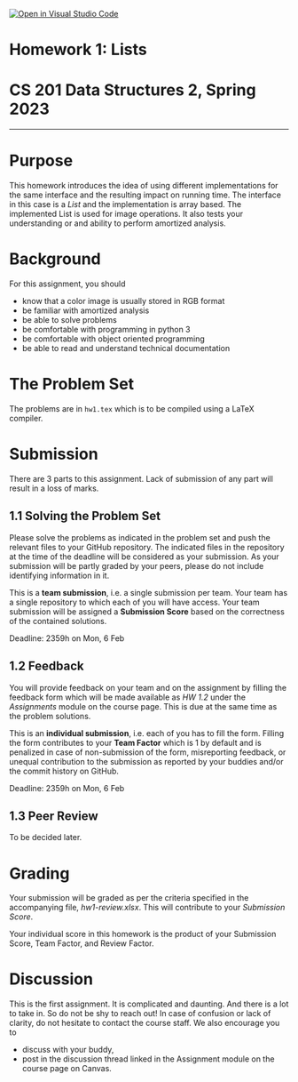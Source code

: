 [![Open in Visual Studio Code](https://classroom.github.com/assets/open-in-vscode-c66648af7eb3fe8bc4f294546bfd86ef473780cde1dea487d3c4ff354943c9ae.svg)](https://classroom.github.com/online_ide?assignment_repo_id=9863359&assignment_repo_type=AssignmentRepo)
# Homework 1: Lists
# CS 201 Data Structures 2, Spring 2023

-----

# Purpose

This homework introduces the idea of using different implementations for the same interface and the resulting impact on running time. The interface in this case is a _List_ and the implementation is array based. The implemented List is used for image operations. It also tests your understanding or and ability to perform amortized analysis.

# Background

For this assignment, you should
- know that a color image is usually stored in RGB format
- be familiar with amortized analysis
- be able to solve problems
- be comfortable with programming in python 3
- be comfortable with object oriented programming
- be able to read and understand technical documentation

# The Problem Set

The problems are in `hw1.tex` which is to be compiled using a LaTeX compiler.

# Submission

There are 3 parts to this assignment. Lack of submission of any part will result in a loss of marks.

## 1.1 Solving the Problem Set

Please solve the problems as indicated in the problem set and push the relevant files to your GitHub repository. The indicated files in the repository at the time of the deadline will be considered as your submission. As your submission will be partly graded by your peers, please do not include identifying information in it.

This is a __team submission__, i.e. a single submission per team. Your team has a single repository to which each of you will have access. Your team submission will be assigned a __Submission Score__ based on the correctness of the contained solutions.

Deadline: 2359h on Mon, 6 Feb

## 1.2 Feedback

You will provide feedback on your team and on the assignment by filling the feedback form which will be made available as _HW 1.2_ under the _Assignments_ module on the course page. This is due at the same time as the problem solutions.


This is an __individual submission__, i.e. each of you has to fill the form. Filling the form contributes to your __Team Factor__ which is 1 by default and is penalized in case of non-submission of the form,  misreporting feedback, or unequal contribution to the submission as reported by your buddies and/or the commit history on GitHub.

Deadline: 2359h on Mon, 6 Feb

## 1.3 Peer Review

To be decided later.

# Grading

Your submission will be graded as per the criteria specified in the accompanying file, _hw1-review.xlsx_. This will contribute to your _Submission Score_.

Your individual score in this homework is the product of your Submission Score, Team Factor, and Review Factor.

# Discussion

This is the first assignment. It is complicated and daunting. And there is a lot to take in. So do not be shy to reach out! In case of confusion or lack of clarity, do not hesitate to contact the course staff. We also encourage you to

- discuss with your buddy,
- post in the discussion thread linked in the Assignment module on the course page on Canvas.

